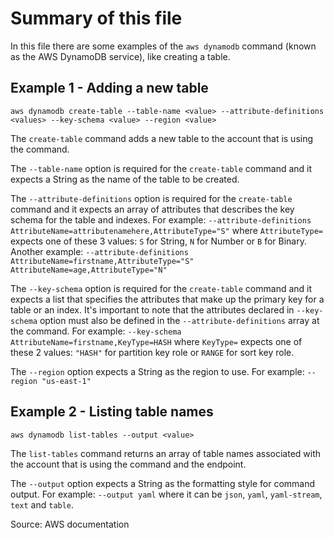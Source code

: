 # Summary of this file

In this file there are some examples of the `aws dynamodb` command (known as the AWS DynamoDB service), like creating a table.

## Example 1 - Adding a new table

`aws dynamodb create-table --table-name <value> --attribute-definitions <values> --key-schema <value> --region <value>`

The `create-table` command adds a new table to the account that is using the command.

The `--table-name` option is required for the `create-table` command and it expects a String as the name of the table to be created.

The `--attribute-definitions` option is required for the `create-table` command and it expects an array of attributes that describes the key schema for the table and indexes.
For example: `--attribute-definitions AttributeName=attributenamehere,AttributeType="S"` where `AttributeType=` expects one of these 3 values: `S` for String, `N` for Number or `B` for Binary.
Another example: `--attribute-definitions AttributeName=firstname,AttributeType="S" AttributeName=age,AttributeType="N"`

The `--key-schema` option is required for the `create-table` command and it expects a list that specifies the attributes that make up the primary key for a table or an index.
It's important to note that the attributes declared in `--key-schema` option must also be defined in the `--attribute-definitions` array at the command.
For example: `--key-schema AttributeName=firstname,KeyType=HASH` where `KeyType=` expects one of these 2 values: `"HASH"` for partition key role or `RANGE` for sort key role.

The `--region` option expects a String as the region to use.
For example: `--region "us-east-1"`

## Example 2 - Listing table names

`aws dynamodb list-tables --output <value>`

The `list-tables` command returns an array of table names associated with the account that is using the command and the endpoint.

The `--output` option expects a String as the formatting style for command output.
For example: `--output yaml` where it can be `json`, `yaml`, `yaml-stream`, `text` and `table`.

Source: AWS documentation
